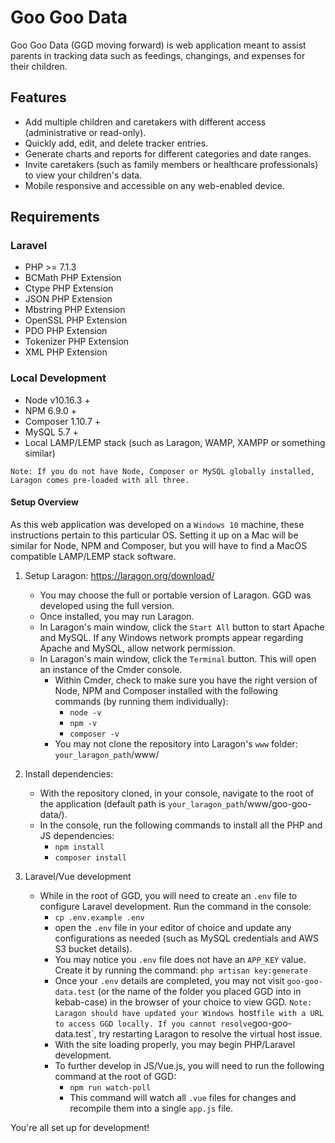 # Goo Goo Data

Goo Goo Data (GGD moving forward) is web application meant to assist parents 
in tracking data such as feedings, changings, and expenses for their children. 

## Features
- Add multiple children and caretakers with different access (administrative or read-only).
- Quickly add, edit, and delete tracker entries.
- Generate charts and reports for different categories and date ranges.
- Invite caretakers (such as family members or healthcare professionals) to view
your children's data.
- Mobile responsive and accessible on any web-enabled device.

## Requirements

### Laravel

- PHP >= 7.1.3
- BCMath PHP Extension
- Ctype PHP Extension
- JSON PHP Extension
- Mbstring PHP Extension
- OpenSSL PHP Extension
- PDO PHP Extension
- Tokenizer PHP Extension
- XML PHP Extension

### Local Development

- Node v10.16.3 +
- NPM 6.9.0 +
- Composer 1.10.7 +
- MySQL 5.7 +
- Local LAMP/LEMP stack (such as Laragon, WAMP, XAMPP or something similar)

`Note: If you do not have Node, Composer or MySQL globally installed, Laragon comes
pre-loaded with all three.`

#### Setup Overview

As this web application was developed on a `Windows 10` machine, these instructions pertain to this particular OS. Setting it up on a Mac will be similar for Node, NPM and Composer, but you will have to find a MacOS compatible LAMP/LEMP stack software.

1) Setup Laragon: https://laragon.org/download/
    - You may choose the full or portable version of Laragon. GGD was developed using the full version.
    - Once installed, you may run Laragon.
    - In Laragon's main window, click the `Start All` button to start Apache and MySQL.
    If any Windows network prompts appear regarding Apache and MySQL, allow network permission.
    - In Laragon's main window, click the `Terminal` button. This will open an instance of the Cmder console.
        - Within Cmder, check to make sure you have the right version of Node, NPM and Composer 
        installed with the following commands (by running them individually):
            - `node -v`
            - `npm -v`
            - `composer -v`
        - You may not clone the repository into Laragon's `www` folder: `your_laragon_path`/www/
        
2) Install dependencies:
    - With the repository cloned, in your console, navigate to the root of the application (default path is `your_laragon_path`/www/goo-goo-data/).
    - In the console, run the following commands to install all the PHP and JS dependencies:
        - `npm install`
        - `composer install`

3) Laravel/Vue development
    - While in the root of GGD, you will need to create an `.env` file to configure Laravel development. Run the command       in the console:
        - `cp .env.example .env`
        - open the `.env` file in your editor of choice and update any configurations as needed (such as MySQL credentials and AWS S3 bucket details).
        - You may notice you `.env` file does not have an `APP_KEY` value. Create it by running the command: `php artisan key:generate`
        - Once your `.env` details are completed, you may not visit `goo-goo-data.test` (or the name of the folder you placed GGD into in kebab-case) in the browser of your choice to view GGD. `Note: Laragon should have updated your Windows `host` file with a URL to access GGD locally. If you cannot resolve `goo-goo-data.test`, try restarting Laragon to resolve the virtual host issue.
        - With the site loading properly, you may begin PHP/Laravel development.
        - To further develop in JS/Vue.js, you will need to run the following command at the root of GGD:
            - `npm run watch-poll`
            - This command will watch all `.vue` files for changes and recompile them into a single `app.js` file.

You're all set up for development!